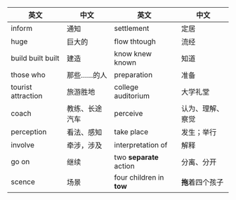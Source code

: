 | 英文               | 中文           | 英文                     | 中文             |
| ------------------ | -------------- | ------------------------ | ---------------- |
| inform             | 通知           | settlement               | 定居             |
| huge               | 巨大的         | flow thtough             | 流经             |
| build built built  | 建造           | know knew known          | 知道             |
| those who          | 那些……的人     | preparation              | 准备             |
| tourist attraction | 旅游胜地       | college auditorium       | 大学礼堂         |
| coach              | 教练、长途汽车 | perceive                 | 认为、理解、察觉 |
| perception         | 看法、感知     | take place               | 发生；举行       |
| involve            | 牵涉，涉及     | interpretation of        | 解释             |
| go on              | 继续           | two **separate** action  | 分离、分开       |
| scence             | 场景           | four children in **tow** | **拖**着四个孩子 |


